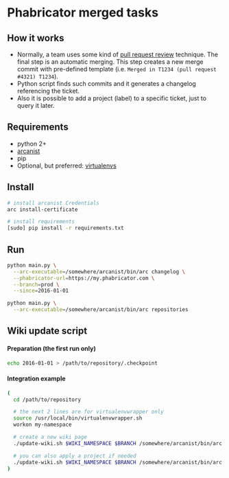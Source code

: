 Phabricator merged tasks
========================

## How it works
- Normally, a team uses some kind of [pull request review](https://en.wikipedia.org/wiki/Distributed_version_control#Pull_requests) technique.
  The final step is an automatic merging. This step creates a new merge commit with pre-defined template (i.e. `Merged in T1234 (pull request #4321) T1234`).
- Python script finds such commits and it generates a changelog referencing the ticket.
- Also it is possible to add a project (label) to a specific ticket, just to query it later.

## Requirements
- python 2+
- [arcanist](https://secure.phabricator.com/book/phabricator/article/arcanist/)
- pip
- Optional, but preferred: [virtualenvs](http://docs.python-guide.org/en/latest/dev/virtualenvs/)

## Install
```bash
# install arcanist Credentials
arc install-certificate

# install requirements
[sudo] pip install -r requirements.txt
```

## Run
```bash
python main.py \
  --arc-executable=/somewhere/arcanist/bin/arc changelog \
  --phabricator-url=https://my.phabricator.com \
  --branch=prod \
  --since=2016-01-01

python main.py \
  --arc-executable=/somewhere/arcanist/bin/arc repositories
```

## Wiki update script

#### Preparation (the first run only)
```bash
echo 2016-01-01 > /path/to/repository/.checkpoint
```

#### Integration example
```bash
(
  cd /path/to/repository

  # the next 2 lines are for virtualenvwrapper only
  source /usr/local/bin/virtualenvwrapper.sh
  workon my-namespace

  # create a new wiki page
  ./update-wiki.sh $WIKI_NAMESPACE $BRANCH /somewhere/arcanist/bin/arc

  # you can also apply a project if needed
  ./update-wiki.sh $WIKI_NAMESPACE $BRANCH /somewhere/arcanist/bin/arc $PHID
)
```
